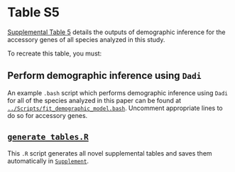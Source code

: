 # Table S5

[Supplemental Table 5](../Supplement/Supplemental_Table_5.csv) details the outputs of demographic inference for the accessory genes of all species analyzed in this study.

To recreate this table, you must:

## Perform demographic inference using `Dadi`
  An example `.bash` script which performs demographic inference using `Dadi` for all of the species analyzed in this paper can be found at [`../Scripts/fit_demographic_model.bash`](../Scripts/fit_demographic_model.bash). Uncomment appropriate lines to do so for accessory genes.
## [`generate_tables.R`](../Scripts/generate_tables.R)
  This `.R` script generates all novel supplemental tables and saves them automatically in  [`Supplement`](../Supplement).
